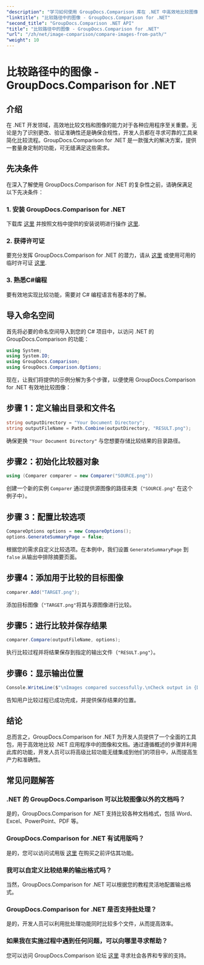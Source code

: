 ```yaml
---
"description": "学习如何使用 GroupDocs.Comparison 库在 .NET 中高效地比较图像。按照分步指南操作，实现无缝集成。"
"linktitle": "比较路径中的图像 - GroupDocs.Comparison for .NET"
"second_title": "GroupDocs.Comparison .NET API"
"title": "比较路径中的图像 - GroupDocs.Comparison for .NET"
"url": "/zh/net/image-comparison/compare-images-from-path/"
"weight": 10
---
```


# 比较路径中的图像 - GroupDocs.Comparison for .NET

## 介绍
在 .NET 开发领域，高效地比较文档和图像的能力对于各种应用程序至关重要。无论是为了识别更改、验证准确性还是确保合规性，开发人员都在寻求可靠的工具来简化比较流程。GroupDocs.Comparison for .NET 是一款强大的解决方案，提供一套量身定制的功能，可无缝满足这些需求。
## 先决条件
在深入了解使用 GroupDocs.Comparison for .NET 的复杂性之前，请确保满足以下先决条件：
### 1. 安装 GroupDocs.Comparison for .NET
下载库 [这里](https://releases.groupdocs.com/comparison/net/) 并按照文档中提供的安装说明进行操作 [这里](https://tutorials。groupdocs.com/comparison/net/).
### 2. 获得许可证
要充分发挥 GroupDocs.Comparison for .NET 的潜力，请从 [这里](https://purchase.groupdocs.com/buy) 或使用可用的临时许可证 [这里](https://purchase。groupdocs.com/temporary-license/).
### 3. 熟悉C#编程
要有效地实现比较功能，需要对 C# 编程语言有基本的了解。

## 导入命名空间
首先将必要的命名空间导入到您的 C# 项目中，以访问 .NET 的 GroupDocs.Comparison 的功能：
```csharp
using System;
using System.IO;
using GroupDocs.Comparison;
using GroupDocs.Comparison.Options;
```

现在，让我们将提供的示例分解为多个步骤，以便使用 GroupDocs.Comparison for .NET 有效地比较图像：
## 步骤 1：定义输出目录和文件名
```csharp
string outputDirectory = "Your Document Directory";
string outputFileName = Path.Combine(outputDirectory, "RESULT.png");
```
确保更换 `"Your Document Directory"` 与您想要存储比较结果的目录路径。
## 步骤2：初始化比较器对象
```csharp
using (Comparer comparer = new Comparer("SOURCE.png"))
```
创建一个新的实例 `Comparer` 通过提供源图像的路径来类（`"SOURCE.png"` 在这个例子中）。
## 步骤 3：配置比较选项
```csharp
CompareOptions options = new CompareOptions();
options.GenerateSummaryPage = false;
```
根据您的需求自定义比较选项。在本例中，我们设置 `GenerateSummaryPage` 到 `false` 从输出中排除摘要页面。
## 步骤4：添加用于比较的目标图像
```csharp
comparer.Add("TARGET.png");
```
添加目标图像（`"TARGET.png"`将其与源图像进行比较。
## 步骤5：进行比较并保存结果
```csharp
comparer.Compare(outputFileName, options);
```
执行比较过程并将结果保存到指定的输出文件（`"RESULT.png"`）。
## 步骤6：显示输出位置
```csharp
Console.WriteLine($"\nImages compared successfully.\nCheck output in {Directory.GetCurrentDirectory()}.");
```
告知用户比较过程已成功完成，并提供保存结果的位置。

## 结论
总而言之，GroupDocs.Comparison for .NET 为开发人员提供了一个全面的工具包，用于高效地比较 .NET 应用程序中的图像和文档。通过遵循概述的步骤并利用此库的功能，开发人员可以将高级比较功能无缝集成到他们的项目中，从而提高生产力和准确性。
## 常见问题解答
### .NET 的 GroupDocs.Comparison 可以比较图像以外的文档吗？
是的，GroupDocs.Comparison for .NET 支持比较各种文档格式，包括 Word、Excel、PowerPoint、PDF 等。
### GroupDocs.Comparison for .NET 有试用版吗？
是的，您可以访问试用版 [这里](https://releases.groupdocs.com/) 在购买之前评估其功能。
### 我可以自定义比较结果的输出格式吗？
当然，GroupDocs.Comparison for .NET 可以根据您的教程灵活地配置输出格式。
### GroupDocs.Comparison for .NET 是否支持批处理？
是的，开发人员可以利用批处理功能同时比较多个文件，从而提高效率。
### 如果我在实施过程中遇到任何问题，可以向哪里寻求帮助？
您可以访问 GroupDocs.Comparison 论坛 [这里](https://forum.groupdocs.com/c/comparison/12) 寻求社会各界和专家的支持。